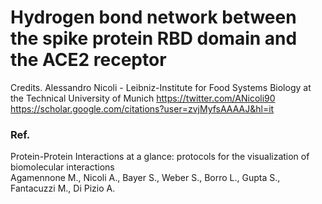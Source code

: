 # Hydrogen bond network between the spike protein RBD domain and the ACE2 receptor 

Credits. Alessandro Nicoli - Leibniz-Institute for Food Systems Biology at the Technical University of Munich
https://twitter.com/ANicoli90  
https://scholar.google.com/citations?user=zvjMyfsAAAAJ&hl=it  

### Ref.   
Protein-Protein Interactions at a glance: protocols for the visualization of biomolecular interactions  
Agamennone M., Nicoli A., Bayer S., Weber S., Borro L., Gupta S., Fantacuzzi M., Di Pizio A.  
